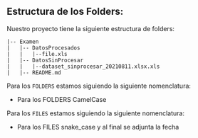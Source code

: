 
## Estructura de los Folders:

Nuestro proyecto tiene la siguiente estructura de folders:

```
|-- Examen
|   |-- DatosProcesados
|   |   |--file.xls
|   |-- DatosSinProcesar
|   |   |--dataset_sinprocesar_20210811.xlsx.xls
|   |-- README.md
```
Para los ```FOLDERS``` estamos siguiendo la siguiente nomenclatura:

<ul>
  <li>Para los FOLDERS CamelCase</li>
</ul>

Para los ```FILES``` estamos siguiendo la siguiente nomenclatura:

<ul>
  <li>Para los FILES snake_case y al final se adjunta la fecha</li>
</ul>
